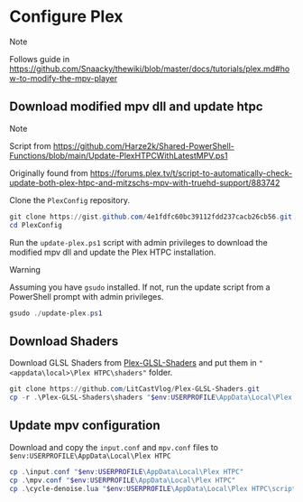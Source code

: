 # Configure Plex

<!--start-->
> [!note]
> Follows guide in <https://github.com/Snaacky/thewiki/blob/master/docs/tutorials/plex.md#how-to-modify-the-mpv-player>

## Download modified mpv dll and update htpc

> [!note]
> Script from <https://github.com/Harze2k/Shared-PowerShell-Functions/blob/main/Update-PlexHTPCWithLatestMPV.ps1>
>
> Originally found from <https://forums.plex.tv/t/script-to-automatically-check-update-both-plex-htpc-and-mitzschs-mpv-with-truehd-support/883742>

Clone the `PlexConfig` repository.

```powershell
git clone https://gist.github.com/4e1fdfc60bc39112fdd237cacb26cb56.git "PlexConfig"
cd PlexConfig
```

Run the `update-plex.ps1` script with admin privileges to download the modified mpv dll and update the Plex HTPC installation.

> [!warning]
> Assuming you have `gsudo` installed. If not, run the update script from a PowerShell prompt with admin privileges.

```powershell
gsudo ./update-plex.ps1
```

## Download Shaders

Download GLSL Shaders from [Plex-GLSL-Shaders](https://github.com/LitCastVlog/Plex-GLSL-Shaders) and put them in `"<appdata\local>\Plex HTPC\shaders"` folder.

```powershell
git clone https://github.com/LitCastVlog/Plex-GLSL-Shaders.git
cp -r .\Plex-GLSL-Shaders\shaders "$env:USERPROFILE\AppData\Local\Plex HTPC"
```

## Update mpv configuration

Download and copy the `input.conf` and `mpv.conf` files to `$env:USERPROFILE\AppData\Local\Plex HTPC`

```powershell
cp .\input.conf "$env:USERPROFILE\AppData\Local\Plex HTPC"
cp .\mpv.conf "$env:USERPROFILE\AppData\Local\Plex HTPC"
cp .\cycle-denoise.lua "$env:USERPROFILE\AppData\Local\Plex HTPC\scripts"
```

<!--end-->
